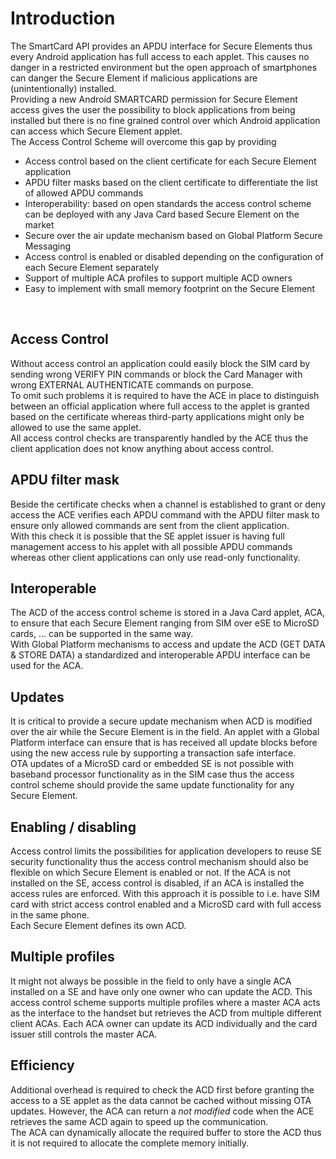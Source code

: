 # Introduction #

The SmartCard API provides an APDU interface for Secure Elements thus every Android application has full access to each applet. This causes no danger in a restricted environment but the open approach of smartphones can danger the Secure Element if malicious applications are (unintentionally) installed.<br />
Providing a new Android SMARTCARD permission for Secure Element access gives the user the possibility to block applications from being installed but there is no fine grained control over which Android application can access which Secure Element applet.<br />
The Access Control Scheme will overcome this gap by providing
  * Access control based on the client certificate for each Secure Element application
  * APDU filter masks based on the client certificate to differentiate the list of allowed APDU commands
  * Interoperability: based on open standards the access control scheme can be deployed with any Java Card based Secure Element on the market
  * Secure over the air update mechanism based on Global Platform Secure Messaging
  * Access control is enabled or disabled depending on the configuration of each Secure Element separately
  * Support of multiple ACA profiles to support multiple ACD owners
  * Easy to implement with small memory footprint on the Secure Element
<br />

## Access Control ##
Without access control an application could easily block the SIM card by sending wrong VERIFY PIN commands or block the Card Manager with wrong EXTERNAL AUTHENTICATE commands on purpose.<br />
To omit such problems it is required to have the ACE in place to distinguish between an official application where full access to the applet is granted based on the certificate whereas third-party applications might only be allowed to use the same applet.<br />
All access control checks are transparently handled by the ACE thus the client application does not know anything about access control.<br />

## APDU filter mask ##
Beside the certificate checks when a channel is established to grant or deny access the ACE verifies each APDU command with the APDU filter mask to ensure only allowed commands are sent from the client application.<br />
With this check it is possible that the SE applet issuer is having full management access to his applet with all possible APDU commands whereas other client applications can only use read-only functionality.<br />

## Interoperable ##
The ACD of the access control scheme is stored in a Java Card applet, ACA, to ensure that each Secure Element ranging from SIM over eSE to MicroSD cards, ... can be supported in the same way.<br />
With Global Platform mechanisms to access and update the ACD (GET DATA & STORE DATA) a standardized and interoperable APDU interface can be used for the ACA.<br />

## Updates ##
It is critical to provide a secure update mechanism when ACD is modified over the air while the Secure Element is in the field. An applet with a Global Platform interface can ensure that is has received all update blocks before using the new access rule by supporting a transaction safe interface.<br />
OTA updates of a MicroSD card or embedded SE is not possible with baseband processor functionality as in the SIM case thus the access control scheme should provide the same update functionality for any Secure Element.<br />

## Enabling / disabling ##
Access control limits the possibilities for application developers to reuse SE security functionality thus the access control mechanism should also be flexible on which Secure Element is enabled or not. If the ACA is not installed on the SE, access control is disabled, if an ACA is installed the access rules are enforced. With this approach it is possible to i.e. have SIM card with strict access control enabled and a MicroSD card with full access in the same phone.<br />
Each Secure Element defines its own ACD.<br />

## Multiple profiles ##
It might not always be possible in the field to only have a single ACA installed on a SE and have only one owner who can update the ACD. This access control scheme supports multiple profiles where a master ACA acts as the interface to the handset but retrieves the ACD from multiple different client ACAs. Each ACA owner can update its ACD individually and the card issuer still controls the master ACA.<br />

## Efficiency ##
Additional overhead is required to check the ACD first before granting the access to a SE applet as the data cannot be cached without missing OTA updates. However, the ACA can return a _not modified_ code when the ACE retrieves the same ACD again to speed up the communication.<br />
The ACA can dynamically allocate the required buffer to store the ACD thus it is not required to allocate the complete memory initially.